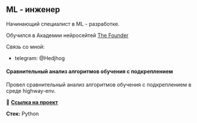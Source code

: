 ## ML - инженер

Начинающий специалист в ML - разработке.

Обучился в Академии нейросейтей [The Founder](https://dnk.the-founder.ru/school/courses)

Связь со мной: 
 - telegram: @Hedjhog


#### Сравнительный анализ алгоритмов обучения с подкреплением
Провел сравнительный анализ алгоритмов обучения с подкреплением в среде highway-env.

📌 [**Ссылка на проект**](https://github.com/Skullsofmarkl/rl_learning)

**Стек:** Python
